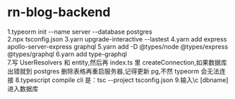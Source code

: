 # rn-blog-backend

1.typeorm init --name server --database postgres  
2.npx tsconfig.json
3.yarn upgrade-interactive --lastest
4.yarn add express apollo-server-express graphql
5.yarn add -D @types/node @types/express @types/graphql
6.yarn add type-graphql  
7.写 UserResolvers 和 entity,然后再 index.ts 里 createConnection,如果数据库出错就到 postgres 删除表格再重启服务器,记得更新 pg,不然 typeorm 会无法连接
8.typescript compile cli 是：tsc --project tsconfig.json 9.输入\c [dbname]进入数据库
